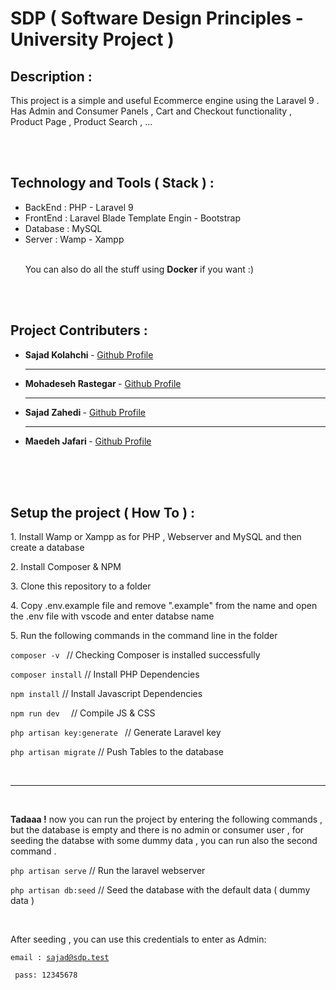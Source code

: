 <h1>SDP ( Software Design Principles - University Project )</h1>

<h2>Description :</h2>
<p>This project is a simple and useful Ecommerce engine using the Laravel 9 . Has Admin and Consumer Panels , Cart and Checkout functionality , Product Page , Product Search , ...</p>
<br />
<br />
<h2>Technology and Tools ( Stack ) :</h2>
<ul>
    <li>BackEnd     : PHP - Laravel 9</li>
    <li>FrontEnd    : Laravel Blade Template Engin - Bootstrap</li>
    <li>Database    : MySQL</li>
    <li>Server     : Wamp - Xampp</li>
    <br />
    <p>You can also do all the stuff using <b>Docker</b> if you want :) </p>
</ul>

<br />
<br />


<h2>Project Contributers : </h2>
<ul>
    <li><b>Sajad Kolahchi </b> - <a href="https://github.com/sajadko">Github Profile</a></li>
    <hr />
    <li><b>Mohadeseh Rastegar </b> - <a href="https://github.com/MohadesehRastegar">Github Profile</a></li>
    <hr />
    <li><b>Sajad Zahedi </b> - <a href="https://github.com/sajad-zahedi">Github Profile</a></li>
    <hr />
    <li><b>Maedeh Jafari </b> - <a href="https://github.com/Maedehjafari">Github Profile</a></li>

</ul>

<br />
<br />
<br />


<h2>Setup the project ( How To ) : </h2>
<p>1. Install Wamp or Xampp as for PHP , Webserver and MySQL and then create a database</p>
<p>2. Install Composer & NPM</p>
<p>3. Clone this repository to a folder </p>
<p>4. Copy .env.example file and remove ".example" from the name and open the .env file with vscode and enter databse name</p>
<p>5. Run the following commands in the command line in the folder</p>
<p><code>composer -v </code> // Checking Composer is installed successfully</p>
<p><code>composer install</code> // Install PHP Dependencies</p>
<p><code>npm install</code> // Install Javascript Dependencies</p>
<p><code>npm run dev  </code> // Compile JS & CSS</p>
<p><code>php artisan key:generate </code> // Generate Laravel key</p>
<p><code>php artisan migrate</code> // Push Tables to the database</p>

<br />
<hr />
<br />
<p><b>Tadaaa !</b> now you can run the project by entering the following commands , but the database is empty and there is no admin or consumer user , for seeding the databse with some dummy data , you can run also the second command . </p>

<p><code>php artisan serve</code> // Run the laravel webserver</p>
<p><code>php artisan db:seed</code> // Seed the database with the default data ( dummy data )</p>

<br />
<p>After seeding , you can use this credentials to enter as Admin:

<code>email : sajad@sdp.test <br/> pass: 12345678</code>

</p>
